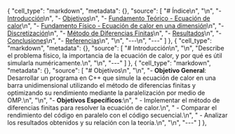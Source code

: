 
  {
   "cell_type": "markdown",
   "metadata": {},
   "source": [
    "# Índice\n",
    "\n",
    "- [Introducción](#introducción)\n",
    "- [Objetivos](#objetivos)\n",
    "- [Fundamento Teórico - Ecuación de calor](#fundamento-teórico---ecuación-de-calor)\n",
    "- [Fundamento Físico - Ecuación de calor en una dimensión](#fundamento-físico---ecuación-de-calor-en-una-dimensión)\n",
    "- [Discretización](#discretización)\n",
    "- [Método de Diferencias Finitas](#método-de-diferencias-finitas)\n",
    "- [Resultados](#resultados)\n",
    "- [Conclusiones](#conclusiones)\n",
    "- [Referencias](#referencias)\n",
    "\n",
    "---\n",
    "---"
   ]
  },
  {
   "cell_type": "markdown",
   "metadata": {},
   "source": [
    "# Introducción\n",
    "\n",
    "Describe el problema físico, la importancia de la ecuación de calor, y por qué es útil simularla numéricamente.\n",
    "\n",
    "---"
   ]
  },
  {
   "cell_type": "markdown",
   "metadata": {},
   "source": [
    "# Objetivos\n",
    "\n",
    "- **Objetivo General**: Desarrollar un programa en C++ que simule la ecuación de calor en una barra unidimensional utilizando el método de diferencias finitas y optimizando su rendimiento mediante la paralelización por medio de OMP.\n",
    "\n",
    "- **Objetivos Específicos**:\n",
    "  - Implementar el método de diferencias finitas para resolver la ecuación de calor.\n",
    "  - Comparar el rendimiento del código en paralelo con el código secuencial.\n",
    "  - Analizar los resultados obtenidos y su relación con la teoría.\n",
    "\n",
    "---"
   ]
  },
